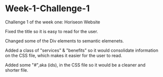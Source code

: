 # Week-1-Challenge-1
Challenge 1 of the week one: Horiseon Website

Fixed the title so it is easy to read for the user.

Changed some of the Div elements to semantic elemenets.

Added a class of "services" & "benefits" so it would consolidate information on the CSS file, which makes it easier for the user to read.

Added some "#",aka (ids), in the CSS file so it would be a cleaner and shorter file.

